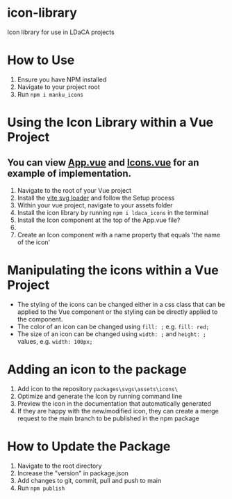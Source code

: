 # icon-library
Icon library for use in LDaCA projects

# How to Use
1. Ensure you have NPM installed
2. Navigate to your project root
3. Run `npm i manku_icons`

# Using the Icon Library within a Vue Project
## You can view [App.vue](https://github.com/Language-Research-Technology/icon-library/blob/main/App.vue) and [Icons.vue](https://github.com/Language-Research-Technology/icon-library/blob/main/Icons.vue) for an example of implementation.
1. Navigate to the root of your Vue project
2. Install the [vite svg loader](https://www.npmjs.com/package/vite-svg-loader) and follow the Setup process
3. Within your vue project, navigate to your assets folder
4. Install the icon library by running `npm i ldaca_icons` in the terminal
5. Install the Icon component at the top of the App.vue file?
6. 
7. Create an Icon component with a name property that equals 'the name of the icon'


# Manipulating the icons within a Vue Project
- The styling of the icons can be changed either in a css class that can be applied to the Vue component or the styling can be directly applied to the component. 
- The color of an icon can be changed using `fill: ;` e.g. `fill: red;`
- The size of an icon can be changed using `width: ;` and `height: ;` values, e.g. `width: 100px;`

# Adding an icon to the package
1. Add icon to the repository `packages\svgs\assets\icons\`
2. Optimize and generate the Icon by running command line
3. Preview the icon in the documentation that automatically generated
4. If they are happy with the new/modified icon, they can create a merge request to the main branch to be published in the npm package

# How to Update the Package
1. Navigate to the root directory
2. Increase the "version" in package.json
3. Add changes to git, commit, pull and push to main
4. Run `npm publish`